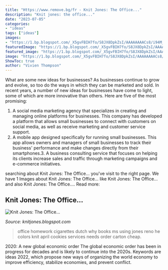 ```yaml
---
title: "Https://www.remove.bg/fr - Knit Jones: The Office..."
description: "Knit jones: the office..."
date: "2023-07-05"
categories:
- "ideas"
tags: ["ideas"]
images:
- "https://1.bp.blogspot.com/_X5gvFBIH7fo/S8JX8DpkZsI/AAAAAAAACs8/i94M_WRzh5Y/s1600/IMG_2431.JPG"
featuredImage: "https://1.bp.blogspot.com/_X5gvFBIH7fo/S8JX8DpkZsI/AAAAAAAACs8/i94M_WRzh5Y/s1600/IMG_2431.JPG"
featured_image: "https://1.bp.blogspot.com/_X5gvFBIH7fo/S8JX8DpkZsI/AAAAAAAACs8/i94M_WRzh5Y/s1600/IMG_2431.JPG"
image: "https://1.bp.blogspot.com/_X5gvFBIH7fo/S8JX8DpkZsI/AAAAAAAACs8/i94M_WRzh5Y/s1600/IMG_2431.JPG"
ShowToc: true
author: "Vivien Thompson"
---
```



What are some new ideas for businesses?
As businesses continue to grow and evolve, so too do the ways in which they can be marketed and sold. In recent years, a number of new ideas for businesses have come to light, some of which are more innovative than others. Here are five of the most promising:
1. A social media marketing agency that specializes in creating and managing online platforms for businesses. This company has developed a platform that allows small businesses to connect with customers on social media, as well as receive marketing and customer service support.
2. A mobile app designed specifically for running small businesses. This app allows owners and managers of small businesses to track their business' performance and make changes directly from their smartphones.3. A business consulting service that focuses on helping its clients increase sales and traffic through marketing campaigns and e-commerce initiatives.
	

		
searching about Knit Jones: The Office... you've visit to the right page. We have 1 Images about Knit Jones: The Office... like Knit Jones: The Office... and also Knit Jones: The Office.... Read more:
		
    
## Knit Jones: The Office...

<img loading=lazy src="https://1.bp.blogspot.com/_X5gvFBIH7fo/S8JX8DpkZsI/AAAAAAAACs8/i94M_WRzh5Y/s1600/IMG_2431.JPG" onerror="this.onerror=null;this.src='https://tse3.mm.bing.net/th?id=OIP.1YAfZbeSYRFAHM0HgRqawAHaE8&amp;pid=15.1';" alt="Knit Jones: The Office...">

_Source: knitjones.blogspot.com_

>office homework cigarettes dutch why books ms using jones reno he colors knit april cookies services needs order carton cheap. 

	

2020: A new global economic order
The global economic order has been in progress for decades and is likely to continue into the 2020s. Keywords are ideas 2022, which propose new ways of organizing the world economy to improve efficiency, stabilize economies, and prevent conflict.


